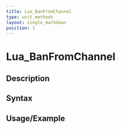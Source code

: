 ```yaml
---
title: Lua_BanFromChannel
type: unit_methods
layout: single_markdown
position: 1
---
```


# Lua_BanFromChannel

## Description

## Syntax

## Usage/Example


